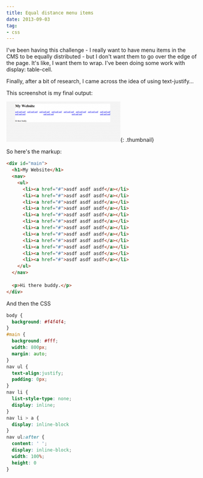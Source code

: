 ```yaml
---
title: Equal distance menu items
date: 2013-09-03
tag:
- css
---
```

I've been having this challenge - I really want to have menu items in the CMS to be equally distributed - but I don't want them to go over the edge of the page.  It's like, I want them to wrap.  I've been doing some work with display: table-cell.

<!--more-->

Finally, after a bit of research, I came across the idea of using text-justify... 

This screenshot is my final output:

[![Screenshot](/uploads/2013/Screenshot-300x106.png)](/uploads/2013/Screenshot.png){: .thumbnail}

So here's the markup:

```html
<div id="main">
  <h1>My Website</h1>
  <nav>
    <ul>
      <li><a href="#">asdf asdf asdf</a></li>
      <li><a href="#">asdf asdf asdf</a></li>
      <li><a href="#">asdf asdf asdf</a></li>
      <li><a href="#">asdf asdf asdf</a></li>
      <li><a href="#">asdf asdf asdf</a></li>
      <li><a href="#">asdf asdf asdf</a></li>
      <li><a href="#">asdf asdf asdf</a></li>
      <li><a href="#">asdf asdf asdf</a></li>
      <li><a href="#">asdf asdf asdf</a></li>
      <li><a href="#">asdf asdf asdf</a></li>
      <li><a href="#">asdf asdf asdf</a></li>
      <li><a href="#">asdf asdf asdf</a></li>
    </ul>
  </nav>

  <p>Hi there buddy.</p>
</div>
```

And then the CSS

```css
body {
  background: #f4f4f4;
}
#main {
  background: #fff;
  width: 800px;
  margin: auto;
}
nav ul {
  text-align:justify;
  padding: 0px;
}
nav li {
  list-style-type: none;
  display: inline;
}
nav li > a {
  display: inline-block
}
nav ul:after { 
  content: ' '; 
  display: inline-block; 
  width: 100%; 
  height: 0 
}
```

